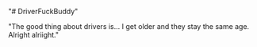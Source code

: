 "# DriverFuckBuddy" 

"The good thing about drivers is... I get older and they stay the same age. Alright alriight."
